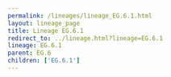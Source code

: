 ```yaml
---
permalink: /lineages/lineage_EG.6.1.html
layout: lineage_page
title: Lineage EG.6.1
redirect_to: ../lineage.html?lineage=EG.6.1
lineage: EG.6.1
parent: EG.6
children: ['EG.6.1']
---
```

